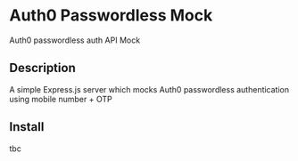 # Auth0 Passwordless Mock
Auth0 passwordless auth API Mock

## Description
A simple Express.js server which mocks Auth0 passwordless authentication using mobile number + OTP

## Install
tbc
